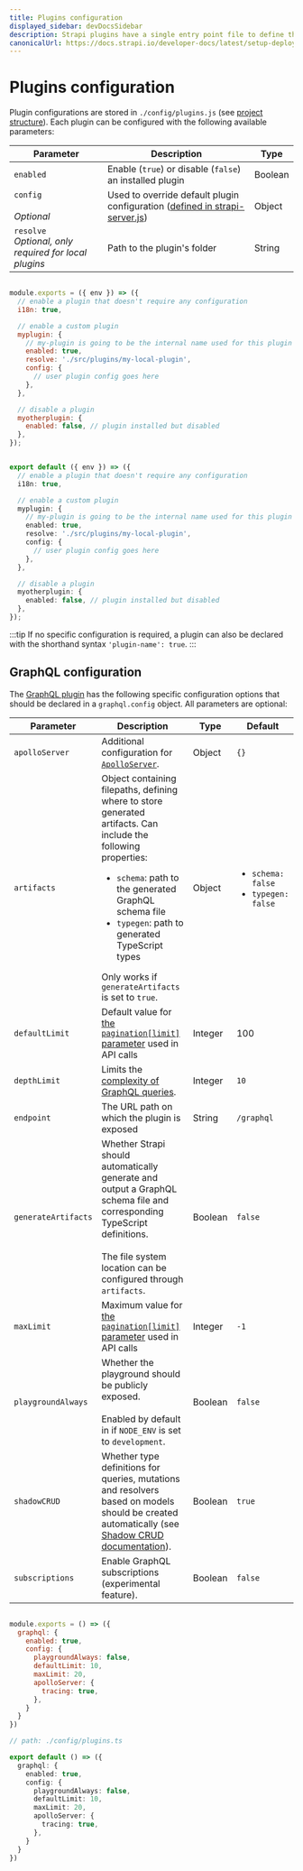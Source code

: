 ```yaml
---
title: Plugins configuration
displayed_sidebar: devDocsSidebar
description: Strapi plugins have a single entry point file to define their configurations.
canonicalUrl: https://docs.strapi.io/developer-docs/latest/setup-deployment-guides/configurations/optional/plugins.html
---
```


# Plugins configuration

Plugin configurations are stored in `./config/plugins.js` (see [project structure](/dev-docs/project-structure)). Each plugin can be configured with the following available parameters:

| Parameter                  | Description                                                                                                                                                            | Type    |
| -------------------------- | ---------------------------------------------------------------------------------------------------------------------------------------------------------------------- | ------- |
| `enabled`                  | Enable (`true`) or disable (`false`) an installed plugin                                                                                                               | Boolean |
| `config`<br/><br/>_Optional_ | Used to override default plugin configuration ([defined in strapi-server.js](/dev-docs/api/plugins/server-api#configuration)) | Object  |
| `resolve`<br/> _Optional, only required for local plugins_             | Path to the plugin's folder                                                                                                                                            | String  |

<Tabs groupId="js-ts">

<TabItem value="javascript" label="JavaScript">

```js title="./config/plugins.js"

module.exports = ({ env }) => ({
  // enable a plugin that doesn't require any configuration
  i18n: true,

  // enable a custom plugin
  myplugin: {
    // my-plugin is going to be the internal name used for this plugin
    enabled: true,
    resolve: './src/plugins/my-local-plugin',
    config: {
      // user plugin config goes here
    },
  },

  // disable a plugin
  myotherplugin: {
    enabled: false, // plugin installed but disabled
  },
});
```

</TabItem>

<TabItem value="typescript" label="TypeScript">

```ts title="./config/plugins.ts"

export default ({ env }) => ({
  // enable a plugin that doesn't require any configuration
  i18n: true,

  // enable a custom plugin
  myplugin: {
    // my-plugin is going to be the internal name used for this plugin
    enabled: true,
    resolve: './src/plugins/my-local-plugin',
    config: {
      // user plugin config goes here
    },
  },

  // disable a plugin
  myotherplugin: {
    enabled: false, // plugin installed but disabled
  },
});
```

</TabItem>

</Tabs>

:::tip
If no specific configuration is required, a plugin can also be declared with the shorthand syntax `'plugin-name': true`.
:::

## GraphQL configuration

The [GraphQL plugin](/dev-docs/plugins/graphql) has the following specific configuration options that should be declared in a `graphql.config` object. All parameters are optional:

| Parameter          | Description                                                                                                                                                   | Type    | Default |
| ------------------ | ------------------------------------------------------------------------------------------------------------------------------------------------------------- | ------- | ------- |
| `apolloServer`     | Additional configuration for [`ApolloServer`](https://www.apollographql.com/docs/apollo-server/api/apollo-server/#apolloserver).                   | Object  | `{}`    |
| `artifacts`        | Object containing filepaths, defining where to store generated artifacts. Can include the following properties: <ul><li>`schema`: path to the generated GraphQL schema file</li><li>`typegen`: path to generated TypeScript types</li></ul>Only works if `generateArtifacts` is set to `true`.  | Object  | <ul><li>`schema: false`</li><li>`typegen: false`</li></ul> |
| `defaultLimit` | Default value for [the `pagination[limit]` parameter](/dev-docs/api/graphql#pagination-by-offset) used in API calls | Integer | 100 |
| `depthLimit`       | Limits the [complexity of GraphQL queries](https://www.npmjs.com/package/graphql-depth-limit).                                                                 | Integer  | `10`    |
| `endpoint`         | The URL path on which the plugin is exposed | String | `/graphql` |
| `generateArtifacts`| Whether Strapi should automatically generate and output a GraphQL schema file and corresponding TypeScript definitions.<br/><br/>The file system location can be configured through `artifacts`.  | Boolean | `false` |
| `maxLimit`         | Maximum value for [the `pagination[limit]` parameter](/dev-docs/api/graphql#pagination-by-offset) used in API calls                                                                                                              | Integer  | `-1`    |
| `playgroundAlways` | Whether the playground should be publicly exposed.<br/><br/>Enabled by default in if `NODE_ENV` is set to `development`.                                        | Boolean | `false`  |
| `shadowCRUD`       | Whether type definitions for queries, mutations and resolvers based on models should be created automatically (see [Shadow CRUD documentation](/dev-docs/plugins/graphql#shadow-crud)). | Boolean | `true` |
| `subscriptions`    | Enable GraphQL subscriptions (experimental feature).                                                                                                                                 | Boolean | `false` |

<Tabs groupId="js-ts">

<TabItem value="javascript" label="JavaScript">

```js title="./config/plugins.js"

module.exports = () => ({
  graphql: {
    enabled: true,
    config: {
      playgroundAlways: false,
      defaultLimit: 10,
      maxLimit: 20,
      apolloServer: {
        tracing: true,
      },
    }
  }
})
```

</TabItem>

<TabItem value="typescript" label="TypeScript">

```ts
// path: ./config/plugins.ts

export default () => ({
  graphql: {
    enabled: true,
    config: {
      playgroundAlways: false,
      defaultLimit: 10,
      maxLimit: 20,
      apolloServer: {
        tracing: true,
      },
    }
  }
})
```

</TabItem>

</Tabs>
